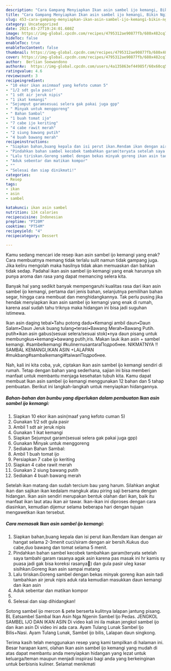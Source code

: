 ```yaml
---
description: "Cara Gampang Menyiapkan Ikan asin sambel ijo kemangi, Bikin Ngiler"
title: "Cara Gampang Menyiapkan Ikan asin sambel ijo kemangi, Bikin Ngiler"
slug: 453-cara-gampang-menyiapkan-ikan-asin-sambel-ijo-kemangi-bikin-ngiler
category: Uncategorized
date: 2021-03-27T19:24:01.608Z
image: https://img-global.cpcdn.com/recipes/4795312ae90877fb/680x482cq70/ikan-asin-sambel-ijo-kemangi-foto-resep-utama.jpg
hideToc: false
enableToc: true
enableTocContent: false
thumbnail: https://img-global.cpcdn.com/recipes/4795312ae90877fb/680x482cq70/ikan-asin-sambel-ijo-kemangi-foto-resep-utama.jpg
cover: https://img-global.cpcdn.com/recipes/4795312ae90877fb/680x482cq70/ikan-asin-sambel-ijo-kemangi-foto-resep-utama.jpg
author:  Berlian Soewandono
authorAv:  https://img-global.cpcdn.com/users/4a135863ef44985f/60x60cq50/avatar.jpg
ratingvalue: 4.6
reviewcount: 3
recipeingredient:
- "10 ekor ikan asinmaaf yang kefoto cuman 5"
- "1/2 sdt gula pasir"
- "1 sdt air jeruk nipis"
- "1 ikat kemangi"
- "Sejumput garamsesuai selera gak pakai juga gpp"
- " Minyak untuk menggoreng"
- " Bahan Sambal"
- "1 buah tomat ijo"
- "7 cabe ijo keriting"
- "4 cabe rawit merah"
- "2 siung bawang putih"
- "4 buah bawang merah"
recipeinstructions:
- "Siapkan bahan,buang kepala dan isi perut ikan.Rendam ikan dengan air hangat selama 2-3menit cuci/siram dengan air bersih.Kukus duo cabe,duo bawang dan tomat selama 5 menit."
- "Pindahkan bahan sambel kecobek tambahkan garam(teryata setelah saya tambahi garam rasanya agak asin karena pas masak ini hr kamis sy puasa jadi gak bisa koreksi rasanya🙏) dan gula pasir uleg kasar sisihkan.Goreng ikan asin sampai matang"
- "Lalu tiriskan.Goreng sambel dengan bekas minyak goreng ikan asin tadi tambahkan air jeruk nipis aduk rata kemudian masukkan daun kemangi dan ikan asin"
- "Aduk sebentar dan matikan kompor"
- ""
- "Selesai dan siap dinikmati!"
categories:
- Resep
tags:
- ikan
- asin
- sambel

katakunci: ikan asin sambel 
nutrition: 124 calories
recipecuisine: Indonesian
preptime: "PT20M"
cooktime: "PT54M"
recipeyield: "4"
recipecategory: Dessert

---
```



Kamu sedang mencari ide resep ikan asin sambel ijo kemangi yang enak? Cara membuatnya memang tidak terlalu sulit namun tidak gampang juga. Jika keliru mengolah maka hasilnya tidak akan memuaskan dan bahkan tidak sedap. Padahal ikan asin sambel ijo kemangi yang enak harusnya sih punya aroma dan rasa yang dapat memancing selera kita.


Banyak hal yang sedikit banyak mempengaruhi kualitas rasa dari ikan asin sambel ijo kemangi, pertama dari jenis bahan, selanjutnya pemilihan bahan segar, hingga cara membuat dan menghidangkannya. Tak perlu pusing jika hendak menyiapkan ikan asin sambel ijo kemangi yang enak di rumah, karena asal sudah tahu triknya maka hidangan ini bisa jadi suguhan istimewa.

Ikan asin daging tebal•Tahu potong dadu•Kemangi ambil daun•Daun Salam•Daun Jeruk buang tulang•terasi•Bawang Merah•Bawang Putih. putih•ikan asin gabus(sesuai selera/sesuai stok)•nya daun pisang untuk membungkus•kemangi•bawang putih,iris. Makan lauk ikan asin + sambel kemangi. #sambelkemangi #kulinernusantaraПодробнее. NIKMATNYA ‼SAMBAL KEMANGI,IKAN ASIN +LALAPAN #mukbang#sambalkemangi#taiwanПодробнее.


Nah, kali ini kita coba, yuk, ciptakan ikan asin sambel ijo kemangi sendiri di rumah. Tetap dengan bahan yang sederhana, sajian ini bisa memberi manfaat untuk membantu menjaga kesehatan tubuh kita. Kamu dapat membuat Ikan asin sambel ijo kemangi menggunakan 12 bahan dan 5 tahap pembuatan. Berikut ini langkah-langkah untuk menyiapkan hidangannya.

<!--inarticleads1-->

##### Bahan-bahan dan bumbu yang diperlukan dalam pembuatan Ikan asin sambel ijo kemangi:

1. Siapkan 10 ekor ikan asin(maaf yang kefoto cuman 5)
1. Gunakan 1/2 sdt gula pasir
1. Ambil 1 sdt air jeruk nipis
1. Gunakan 1 ikat kemangi
1. Siapkan Sejumput garam(sesuai selera gak pakai juga gpp)
1. Gunakan  Minyak untuk menggoreng
1. Sediakan  Bahan Sambal:
1. Ambil 1 buah tomat ijo
1. Persiapkan 7 cabe ijo keriting
1. Siapkan 4 cabe rawit merah
1. Gunakan 2 siung bawang putih
1. Sediakan 4 buah bawang merah


Setelah ikan matang dan sudah tercium bau yang harum. Silahkan angkat ikan dan sajikan ikan kedalam mangkuk atau piring saji bersama dengan hidangan. Ikan asin sendiri merupakan bentuk olahan dari ikan, baik itu manfaat ikan laut atau ikan air tawar. Ikan-ikan ini diproses dengan cara diasinkan, kemudian dijemur selama beberapa hari dengan tujuan mengawetkan ikan tersebut. 

<!--inarticleads2-->

##### Cara memasak Ikan asin sambel ijo kemangi:

1. Siapkan bahan,buang kepala dan isi perut ikan.Rendam ikan dengan air hangat selama 2-3menit cuci/siram dengan air bersih.Kukus duo cabe,duo bawang dan tomat selama 5 menit.
1. Pindahkan bahan sambel kecobek tambahkan garam(teryata setelah saya tambahi garam rasanya agak asin karena pas masak ini hr kamis sy puasa jadi gak bisa koreksi rasanya🙏) dan gula pasir uleg kasar sisihkan.Goreng ikan asin sampai matang
1. Lalu tiriskan.Goreng sambel dengan bekas minyak goreng ikan asin tadi tambahkan air jeruk nipis aduk rata kemudian masukkan daun kemangi dan ikan asin
1. Aduk sebentar dan matikan kompor
1. 
1. Selesai dan siap dihidangkan!

Sotong sambel ijo mercon &amp; pete berserta kulitnya lalapan jantung pisang. BL Eatsambel Sambal Ikan Asin Nga Ngenin Sambel Ijo Pedas. JENGKOL SAMBEL IJO DAN IKAN ASIN Di video kali ini ila makan jengkol sambel ijo dan ikan asin Di video ini ada cara. Ayam Tulang Lunak Sambel Ijo Bilis+Nasi. Ayam Tulang Lunak, Sambel ijo bilis, Lalapan daun singkong. 

Terima kasih telah menggunakan resep yang kami tampilkan di halaman ini. Besar harapan kami, olahan Ikan asin sambel ijo kemangi yang mudah di atas dapat membantu anda menyiapkan hidangan yang lezat untuk keluarga/teman maupun menjadi inspirasi bagi anda yang berkeinginan untuk berbisnis kuliner. Selamat menikmati
